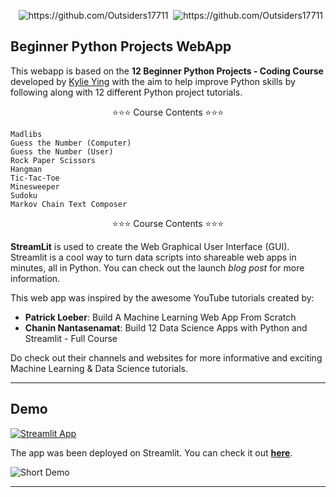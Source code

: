 <p align="right">
<!-- <img src="https://badges.strrl.dev/visits/Outsiders17711/Beginner-Python-Projects-WebApp?style=for-the-badge&logo=github" alt="https://github.com/Outsiders17711" />&nbsp; -->
<img src="https://badges.strrl.dev/updated/Outsiders17711/Beginner-Python-Projects-WebApp?style=for-the-badge&logo=github" alt="https://github.com/Outsiders17711" />&nbsp;
<img src="https://badges.strrl.dev/created/Outsiders17711/Beginner-Python-Projects-WebApp?style=for-the-badge&logo=github" alt="https://github.com/Outsiders17711" />&nbsp;
</p>

## Beginner Python Projects WebApp

This webapp is based on the <a href="https://www.youtube.com/watch?v=8ext9G7xspg" style="text-decoration: none;">**12 Beginner Python Projects - Coding Course**</a> developed by [Kylie Ying](https://www.youtube.com/ycubed) with the aim to help improve Python skills by following along with 12 different Python project tutorials.

<p align="center">⭐️⭐️⭐️ Course Contents ⭐️⭐️⭐️</p>

    Madlibs 
    Guess the Number (Computer) 
    Guess the Number (User)
    Rock Paper Scissors
    Hangman
    Tic-Tac-Toe
    Minesweeper 
    Sudoku 
    Markov Chain Text Composer 

<p align="center">⭐️⭐️⭐️ Course Contents ⭐️⭐️⭐️</p>

    
<a href="https://streamlit.io/" style="text-decoration: none;">**StreamLit**</a> is used to create the Web Graphical User Interface (GUI). Streamlit is a cool way to turn data scripts into shareable web apps in minutes, all in Python. You can check out the launch <a href="https://towardsdatascience.com/coding-ml-tools-like-you-code-ml-models-ddba3357eace" style="text-decoration: none;">*blog post*</a> for more information.

  This web app was inspired by the awesome YouTube tutorials created by:
  
  - **Patrick Loeber**: <a href="https://www.youtube.com/watch?v=xl0N7tHiwlw" style="text-decoration: none;">Build A Machine Learning Web App From Scratch</a>
  - **Chanin Nantasenamat**: <a href="https://www.youtube.com/watch?v=JwSS70SZdyM" style="text-decoration: none;">Build 12 Data Science Apps with Python and Streamlit - Full Course</a>

Do check out their channels and websites for more informative and exciting Machine Learning & Data Science tutorials.

---


## Demo

[![Streamlit App](https://static.streamlit.io/badges/streamlit_badge_black_white.svg)](https://share.streamlit.io/outsiders17711/Beginner-Python-Projects-WebApp/main/beginnerPythonProjectsWebApp.py)


The app was been deployed on Streamlit. You can check it out **[here](https://share.streamlit.io/outsiders17711/Beginner-Python-Projects-WebApp/main/beginnerPythonProjectsWebApp.py)**.

![Short Demo](https://github.com/Outsiders17711/Beginner-Python-Projects-WebApp/blob/main/demo/beginnerPythonProjectsWebApp.gif?raw=true)


<hr>

